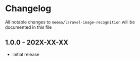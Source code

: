 # Changelog

All notable changes to `meema/laravel-image-recognition` will be documented in this file

## 1.0.0 - 202X-XX-XX

- initial release
